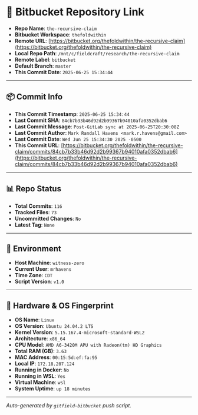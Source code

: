 # 🔗 Bitbucket Repository Link

- **Repo Name**: `the-recursive-claim`
- **Bitbucket Workspace**: `thefoldwithin`
- **Remote URL**: [https://bitbucket.org/thefoldwithin/the-recursive-claim](https://bitbucket.org/thefoldwithin/the-recursive-claim)
- **Local Repo Path**: `/mnt/c/fieldcraft/research/the-recursive-claim`
- **Remote Label**: `bitbucket`
- **Default Branch**: `master`
- **This Commit Date**: `2025-06-25 15:34:44`

---

## 📦 Commit Info

- **This Commit Timestamp**: `2025-06-25 15:34:44`
- **Last Commit SHA**: `84cb7b33b46d92d2b99367b94010afa0352dbab6`
- **Last Commit Message**: `Post-GitLab sync at 2025-06-25T20:30:08Z`
- **Last Commit Author**: `Mark Randall Havens <mark.r.havens@gmail.com>`
- **Last Commit Date**: `Wed Jun 25 15:34:30 2025 -0500`
- **This Commit URL**: [https://bitbucket.org/thefoldwithin/the-recursive-claim/commits/84cb7b33b46d92d2b99367b94010afa0352dbab6](https://bitbucket.org/thefoldwithin/the-recursive-claim/commits/84cb7b33b46d92d2b99367b94010afa0352dbab6)

---

## 📊 Repo Status

- **Total Commits**: `116`
- **Tracked Files**: `73`
- **Uncommitted Changes**: `No`
- **Latest Tag**: `None`

---

## 🧭 Environment

- **Host Machine**: `witness-zero`
- **Current User**: `mrhavens`
- **Time Zone**: `CDT`
- **Script Version**: `v1.0`

---

## 🧬 Hardware & OS Fingerprint

- **OS Name**: `Linux`
- **OS Version**: `Ubuntu 24.04.2 LTS`
- **Kernel Version**: `5.15.167.4-microsoft-standard-WSL2`
- **Architecture**: `x86_64`
- **CPU Model**: `AMD A6-3420M APU with Radeon(tm) HD Graphics`
- **Total RAM (GB)**: `3.63`
- **MAC Address**: `00:15:5d:ef:fa:95`
- **Local IP**: `172.18.207.124`
- **Running in Docker**: `No`
- **Running in WSL**: `Yes`
- **Virtual Machine**: `wsl`
- **System Uptime**: `up 18 minutes`

---

_Auto-generated by `gitfield-bitbucket` push script._
